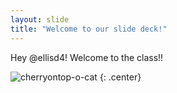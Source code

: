 ```yaml
---
layout: slide
title: "Welcome to our slide deck!"
---
```


Hey @ellisd4!  Welcome to the class!!

![cherryontop-o-cat](https://octodex.github.com/images/cherryontop-o-cat.png)
{: .center}
